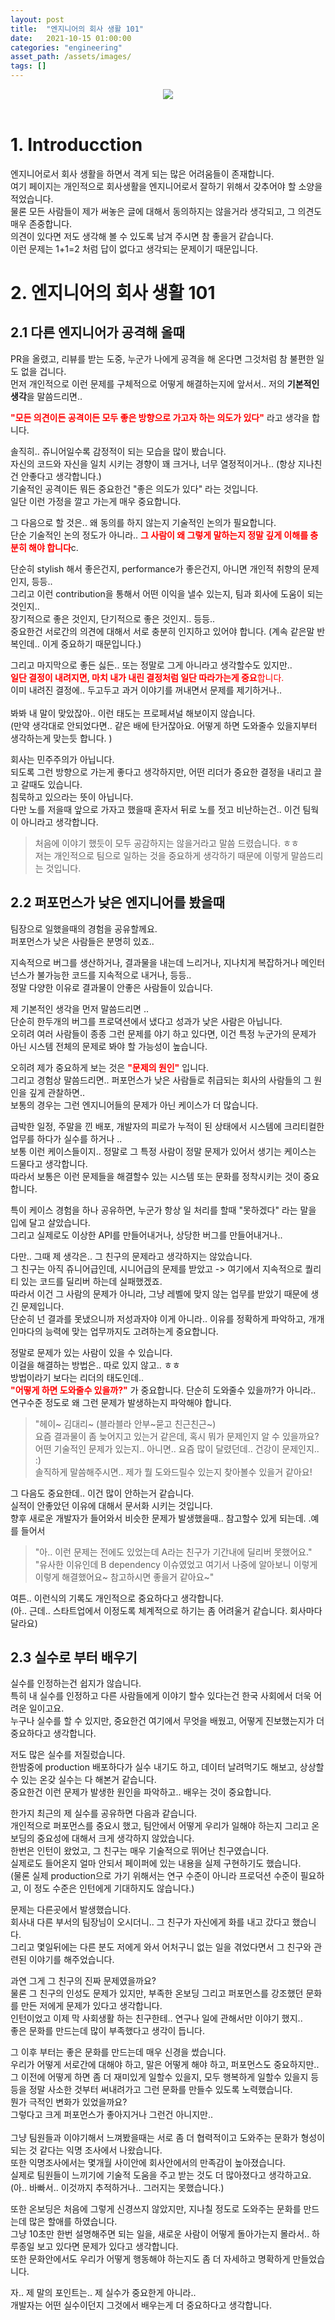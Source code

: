 ```yaml
---
layout: post
title:  "엔지니어의 회사 생활 101"
date:   2021-10-15 01:00:00
categories: "engineering"
asset_path: /assets/images/
tags: []
---
```



<header>
    <img src="{{ page.asset_path }}coffee_keyboard.jpeg" class="center img-responsive img-rounded img-fluid">
</header>

# 1. Introducction 

엔지니어로서 회사 생활을 하면서 격게 되는 많은 어려움들이 존재합니다.<br>
여기 페이지는 개인적으로 회사생활을 엔지니어로서 잘하기 위해서 갖추어야 할 소양을 적었습니다. <br> 
물론 모든 사람들이 제가 써놓은 글에 대해서 동의하지는 않을거라 생각되고, 그 의견도 매우 존중합니다.<br> 
의견이 있다면 저도 생각해 볼 수 있도록 남겨 주시면 참 좋을거 같습니다.<br> 
이런 문제는 1+1=2 처럼 답이 없다고 생각되는 문제이기 때문입니다. 


# 2. 엔지니어의 회사 생활 101 

## 2.1 다른 엔지니어가 공격해 올때

PR을 올렸고, 리뷰를 받는 도중, 누군가 나에게 공격을 해 온다면 그것처럼 참 불편한 일도 없을 겁니다.<br> 
먼저 개인적으로 이런 문제를 구체적으로 어떻게 해결하는지에 앞서서.. 저의 **기본적인 생각**을 말씀드리면.. 

<span style="color:red">**"모든 의견이든 공격이든 모두 좋은 방향으로 가고자 하는 의도가 있다"**</span> 라고 생각을 합니다. 

솔직히.. 쥬니어일수록 감정적이 되는 모습을 많이 봤습니다.<br> 
자신의 코드와 자신을 일치 시키는 경향이 꽤 크거나, 너무 열정적이거나.. (항상 지나친건 안좋다고 생각합니다.)<br> 
기술적인 공격이든 뭐든 중요한건 "좋은 의도가 있다" 라는 것입니다. <br> 
일단 이런 가정을 깔고 가는게 매우 중요합니다. 

그 다음으로 할 것은.. 왜 동의를 하지 않는지 기술적인 논의가 필요합니다.<br> 
단순 기술적인 논의 정도가 아니라.. <span style="color:red">**그 사람이 왜 그렇게 말하는지 정말 깊게 이해를 충분히 해야 합니다**</span>c. <br> 

단순히 stylish 해서 좋은건지, performance가 좋은건지, 아니면 개인적 취향의 문제인지, 등등.. <br> 
그리고 이런 contribution을 통해서 어떤 이익을 낼수 있는지, 팀과 회사에 도움이 되는 것인지..<br> 
장기적으로 좋은 것인지, 단기적으로 좋은 것인지.. 등등.. <br>
중요한건 서로간의 의견에 대해서 서로 충분히 인지하고 있어야 합니다. (계속 같은말 반복인데.. 이게 중요하기 때문입니다.)

그리고 마지막으로 좋든 싫든.. 또는 정말로 그게 아니라고 생각할수도 있지만..<br> 
<span style="color:red">**일단 결정이 내려지면, 마치 내가 내린 결정처럼 일단 따라가는게 중요**합니다.</span><br>
이미 내려진 결정에.. 두고두고 과거 이야기를 꺼내면서 문제를 제기하거나..<br>  
봐봐 내 말이 맞았잖아.. 이런 태도는 프로페셔널 해보이지 않습니다.<br>
(만약 생각대로 안되었다면.. 같은 배에 탄거잖아요. 어떻게 하면 도와줄수 있을지부터 생각하는게 맞는듯 합니다. )

회사는 민주주의가 아닙니다. <br> 
되도록 그런 방향으로 가는게 좋다고 생각하지만, 어떤 리더가 중요한 결정을 내리고 끌고 갈때도 있습니다.<br> 
침묵하고 있으라는 뜻이 아닙니다. <br> 
다만 노를 저을때 앞으로 가자고 했을때 혼자서 뒤로 노를 젓고 비난하는건..  이건 팀웍이 아니라고 생각합니다. 

> 처음에 이야기 했듯이 모두 공감하지는 않을거라고 말씀 드렸습니다. ㅎㅎ <br> 
> 저는 개인적으로 팀으로 일하는 것을 중요하게 생각하기 때문에 이렇게 말씀드리는 것입니다. 

## 2.2 퍼포먼스가 낮은 엔지니어를 봤을때

팀장으로 일했을때의 경험을 공유할께요. <br> 
퍼포먼스가 낮은 사람들은 분명히 있죠.. 

지속적으로 버그를 생산하거나, 결과물을 내는데 느리거나, 지나치게 복잡하거나 메인터넌스가 불가능한 코드를 지속적으로 내거나, 등등..<br> 
정말 다양한 이유로 결과물이 안좋은 사람들이 있습니다. 

제 기본적인 생각을 먼저 말씀드리면 ..<br> 
단순히 한두개의 버그를 프로뎍션에서 냈다고 성과가 낮은 사람은 아닙니다. <br> 
오히려 여러 사람들이 종종 그런 문제를 야기 하고 있다면, 이건 특정 누군가의 문제가 아닌 시스템 전체의 문제로 봐야 할 가능성이 높습니다. 

오히려 제가 중요하게 보는 것은 <span style="color:red">**"문제의 원인"**</span> 입니다.<br> 
그리고 경험상 말씀드리면.. 퍼포먼스가 낮은 사람들로 취급되는 회사의 사람들의 그 원인을 깊게 관찰하면.. <br> 
보통의 경우는 그런 엔지니어들의 문제가 아닌 케이스가 더 많습니다. 

급박한 일정, 주말을 낀 배포, 개발자의 피로가 누적이 된 상태에서 시스템에 크리티컬한 업무를 하다가 실수를 하거나 ..<br> 
보통 이런 케이스들이지.. 정말로 그 특정 사람이 정말 문제가 있어서 생기는 케이스는 드물다고 생각합니다.<br> 
따라서 보통은 이런 문제들을 해결할수 있는 시스템 또는 문화를 정착시키는 것이 중요합니다. 

특이 케이스 경험을 하나 공유하면, 누군가 항상 일 처리를 할때 "못하겠다" 라는 말을 입에 달고 살았습니다. <br> 
그리고 실제로도 이상한 API를 만들어내거나, 상당한 버그를 만들어내거나.. <br>

다만.. 그때 제 생각은.. 그 친구의 문제라고 생각하지는 않았습니다. <br> 
그 친구는 아직 쥬니어급인데, 시니어급의 문제를 받았고 -> 여기에서 지속적으로 퀄리티 있는 코드를 딜리버 하는데 실패했겠죠.<br>
따라서 이건 그 사람의 문제가 아니라, 그냥 레벨에 맞지 않는 업무를 받았기 때문에 생긴 문제입니다.<br> 
단순히 넌 결과를 못냈으니까 저성과자야 이게 아니라.. 이유를 정확하게 파악하고, 개개인마다의 능력에 맞는 업무까지도 고려하는게 중요합니다. 

정말로 문제가 있는 사람이 있을 수 있습니다. <br>
이걸을 해결하는 방법은.. 따로 있지 않고.. ㅎㅎ<br> 
방법이라기 보다는 리더의 태도인데.. <br> 
<span style="color:red">**"어떻게 하면 도와줄수 있을까?"**</span> 가 중요합니다. 
단순히 도와줄수 있을까?가 아니라.. 연구수준 정도로 왜 그런 문제가 발생하는지 파악해야 합니다. 

> "헤이~ 김대리~ (블라블라 안부~묻고 친근친근~)<br> 
> 요즘 결과물이 좀 늦어지고 있는거 같은데, 혹시 뭐가 문제인지 알 수 있을까요? <br> 
> 어떤 기술적인 문제가 있는지.. 아니면.. 요즘 많이 달렸던데.. 건강이 문제인지.. :)<br>
> 솔직하게 말씀해주시면.. 제가 뭘 도와드릴수 있는지 찾아볼수 있을거 같아요! <br>


그 다음도 중요한데.. 이건 많이 안하는거 같습니다.<br> 
실적이 안좋았던 이유에 대해서 문서화 시키는 것입니다. <br>
향후 새로운 개발자가 들어와서 비슷한 문제가 발생했을때.. 참고할수 있게 되는데. .예를 들어서 <br> 

> "아.. 이런 문제는 전에도 있었는데 A라는 친구가 기간내에 딜리버 못했어요."<br> 
> "유사한 이유인데 B dependency 이슈였었고 여기서 나중에 알아보니 이렇게 이렇게 해결했어요~ 참고하시면 좋을거 같아요~"<br> 

여튼.. 이런식의 기록도 개인적으로 중요하다고 생각합니다. <br>
(아.. 근데.. 스타트업에서 이정도록 체계적으로 하기는 좀 어려울거 같습니다. 회사마다 달라요)



## 2.3 실수로 부터 배우기

실수를 인정하는건 쉽지가 않습니다. <br> 
특히 내 실수를 인정하고 다른 사람들에게 이야기 할수 있다는건 한국 사회에서 더욱 어려운 일이고요. <br>
누구나 실수를 할 수 있지만, 중요한건 여기에서 무엇을 배웠고, 어떻게 진보했는지가 더 중요하다고 생각합니다. 

저도 많은 실수를 저질렀습니다.<br> 
한밤중에 production 배포하다가 실수 내기도 하고, 데이터 날려먹기도 해보고, 상상할수 있는 온갖 실수는 다 해본거 같습니다. <br> 
중요한건 이런 문제가 발생한 원인을 파악하고.. 배우는 것이 중요합니다. 


한가지 최근의 제 실수를 공유하면 다음과 같습니다.<br> 
개인적으로 퍼포먼스를 중요시 했고, 팀안에서 어떻게 우리가 일해야 하는지 그리고 온보딩의 중요성에 대해서 크게 생각하지 않았습니다.<br> 
한번은 인턴이 왔었고, 그 친구는 매우 기술적으로 뛰어난 친구였습니다. <br>
실제로도 들어온지 얼마 안되서 페이퍼에 있는 내용을 실제 구현하기도 했습니다. <br>
(물론 실제 production으로 가기 위해서는 연구 수준이 아니라 프로덕션 수준이 필요하고, 이 정도 수준은 인턴에게 기대하지도 않습니다.)

문제는 다른곳에서 발생했습니다. <br> 
회사내 다른 부서의 팀장님이 오시더니.. 그 친구가 자신에게 화를 내고 갔다고 했습니다. <br> 
그리고 몇일뒤에는 다른 분도 저에게 와서 어처구니 없는 일을 겪었다면서 그 친구와 관련된 이야기를 해주었습니다. <br>

과연 그게 그 친구의 진짜 문제였을까요?<br> 
물론 그 친구의 인성도 문제가 있지만, 부족한 온보딩 그리고 퍼포먼스를 강조했던 문화를 만든 저에게 문제가 있다고 생각합니다.<br> 
인턴이었고 이제 막 사회생활 하는 친구한테.. 연구나 일에 관해서만 이야기 했지..<br> 
좋은 문화를 만드는데 많이 부족했다고 생각이 듭니다.<br> 

그 이후 부터는 좋은 문화를 만드는데 매우 신경을 썼습니다. <br> 
우리가 어떻게 서로간에 대해야 하고, 말은 어떻게 해야 하고, 퍼포먼스도 중요하지만..<br> 
그 이전에 어떻게 하면 좀 더 재미있게 일할수 있을지, 모두 행복하게 일할수 있을지 등등을 정말 사소한 것부터 써내려가고 그런 문화를 만들수 있도록 노력했습니다.<br>
뭔가 극적인 변화가 있었을까요? <br> 
그렇다고 크게 퍼포먼스가 좋아지거나 그런건 아니지만..<br>  
그냥 팀원들과 이야기해서 느껴봤을때는 서로 좀 더 협력적이고 도와주는 문화가 형성이 되는 것 같다는 익명 조사에서 나왔습니다. <br>
또한 익명조사에서는 몇개월 사이안에 회사안에서의 만족감이 높아졌습니다. <br>
실제로 팀원들이 느끼기에 기술적 도움을 주고 받는 것도 더 많아졌다고 생각하고요. (아.. 바빠서.. 이것까지 추적하거나.. 그러지는 못했습니다.)

또한 온보딩은 처음에 그렇게 신경쓰지 않았지만, 지나칠 정도로 도와주는 문화를 만드는데 많은 할애를 하였습니다.<br> 
그냥 10초만 한번 설명해주면 되는 일을, 새로운 사람이 어떻게 돌아가는지 몰라서.. 하루종일 보고 있다면 문제가 있다고 생각합니다. <br> 
또한 문화안에서도 우리가 어떻게 행동해야 하는지도 좀 더 자세하고 명확하게 만들었습니다. <br> 

자.. 제 말의 포인트는.. 제 실수가 중요한게 아니라.. <br>
개발자는 어떤 실수이던지 그것에서 배우는게 더 중요하다고 생각합니다. <br>

